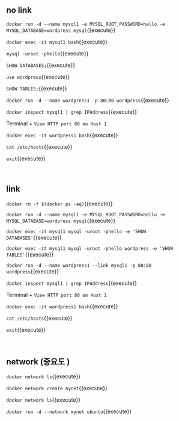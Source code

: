 <br>

## no link

`docker run -d --name mysql1 -e MYSQL_ROOT_PASSWORD=hello -e MYSQL_DATABASE=wordpress mysql`{{execute}}

`docker exec -it mysql1 bash`{{execute}}

`mysql -uroot -phello`{{execute}}

`SHOW DATABASES;`{{execute}}

`use wordpress`{{execute}}

`SHOW TABLES;`{{execute}}

`docker run -d --name wordpress1 -p 80:80 wordpress`{{execute}}

`docker inspect mysql1 | grep IPAddress`{{execute}}

Terminal + `View HTTP port 80 on Host 1`

`docker exec -it wordpress1 bash`{{execute}}

`cat /etc/hosts`{{execute}}

`exit`{{execute}}

<br>

## link

`docker rm -f $(docker ps -aq)`{{execute}}

`docker run -d --name mysql1 -e MYSQL_ROOT_PASSWORD=hello -e MYSQL_DATABASE=wordpress mysql`{{execute}}

`docker exec -it mysql1 mysql -uroot -phello -e 'SHOW DATABASES'`{{execute}}

`docker exec -it mysql1 mysql -uroot -phello wordpress -e 'SHOW TABLES'`{{execute}}

`docker run -d --name wordpress1 --link mysql1 -p 80:80 wordpress`{{execute}}

`docker inspect mysql1 | grep IPAddress`{{execute}}

Terminal + `View HTTP port 80 on Host 1`

`docker exec -it wordpress1 bash`{{execute}}

`cat /etc/hosts`{{execute}}

`exit`{{execute}}

<br>

## network (중요도 )

`docker network ls`{{execute}}

`docker network create mynet`{{execute}}

`docker network ls`{{execute}}

`docker run -d --network mynet ubuntu`{{execute}}

